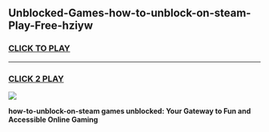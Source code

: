 
## Unblocked-Games-how-to-unblock-on-steam-Play-Free-hziyw
<h3>
<a href="https://premium76.site?title=how-to-unblock-on-steam&ref=18A1">CLICK TO PLAY</a></h3>
<hr>

<h3>
<a href="https://premium76.site?title=how-to-unblock-on-steam&ref=18A1">CLICK 2 PLAY</a>
  
</h3>

<a href="https://premium76.site?title=how-to-unblock-on-steam&ref=18A1"><img src="https://clearcache.store/games.png"></a>


**how-to-unblock-on-steam games unblocked: Your Gateway to Fun and Accessible Online Gaming**
